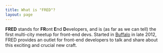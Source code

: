 ```yaml
---
title: What is "FRED"?
layout: page 
---
```


**FRED** stands for **FR**ont **E**nd **D**evelopers, and is (as far as we can tell) the first multi-city meetup for front-end devs. Started in [Buffalo](/buffalo/) in late 2012, FRED provides an outlet for front-end developers to talk and share about this exciting and crucial new craft.
